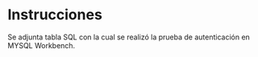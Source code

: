 # Instrucciones

Se adjunta tabla SQL con la cual se realizó la prueba de autenticación en MYSQL Workbench.
